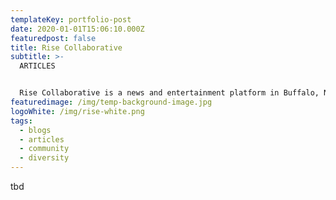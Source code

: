 ```yaml
---
templateKey: portfolio-post
date: 2020-01-01T15:06:10.000Z
featuredpost: false
title: Rise Collaborative
subtitle: >-
  ARTICLES


  Rise Collaborative is a news and entertainment platform in Buffalo, New York. The website features stories about every day people from artists to small business owners, community leaders, and people on the street.
featuredimage: /img/temp-background-image.jpg
logoWhite: /img/rise-white.png
tags:
  - blogs
  - articles
  - community
  - diversity
---
```

tbd